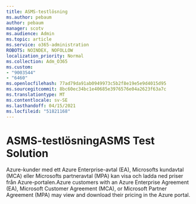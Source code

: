 ```yaml
---
title: ASMS-testlösning
ms.author: pebaum
author: pebaum
manager: scotv
ms.audience: Admin
ms.topic: article
ms.service: o365-administration
ROBOTS: NOINDEX, NOFOLLOW
localization_priority: Normal
ms.collection: Adm_O365
ms.custom:
- "9003544"
- "6460"
ms.openlocfilehash: 77ad79da91ab0949973c5b2f8e19e5e9d4015d95
ms.sourcegitcommit: 8bc60ec34bc1e40685e3976576e04a2623f63a7c
ms.translationtype: MT
ms.contentlocale: sv-SE
ms.lasthandoff: 04/15/2021
ms.locfileid: "51821168"
---
```

# <a name="asms-test-solution"></a><span data-ttu-id="c109e-102">ASMS-testlösning</span><span class="sxs-lookup"><span data-stu-id="c109e-102">ASMS Test Solution</span></span>

<span data-ttu-id="c109e-103">Azure-kunder med ett Azure Enterprise-avtal (EA), Microsofts kundavtal (MCA) eller Microsofts partneravtal (MPA) kan visa och ladda ned priser från Azure-portalen.</span><span class="sxs-lookup"><span data-stu-id="c109e-103">Azure customers with an Azure Enterprise Agreement (EA), Microsoft Customer Agreement (MCA), or Microsoft Partner Agreement (MPA) may view and download their pricing in the Azure portal.</span></span>
